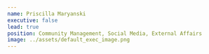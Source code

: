 ```yaml
---
name: Priscilla Maryanski
executive: false
lead: true
position: Community Management, Social Media, External Affairs
image: ../assets/default_exec_image.png
---
```

